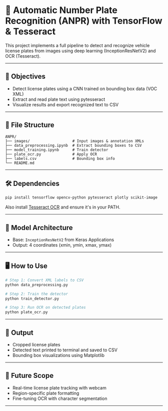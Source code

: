 
# 🚗 Automatic Number Plate Recognition (ANPR) with TensorFlow & Tesseract

This project implements a full pipeline to detect and recognize vehicle license plates from images using deep learning (InceptionResNetV2) and OCR (Tesseract).

---

## 🎯 Objectives

- Detect license plates using a CNN trained on bounding box data (VOC XML)
- Extract and read plate text using pytesseract
- Visualize results and export recognized text to CSV

---

## 📂 File Structure

```
ANPR/
├── images/                   # Input images & annotation XMLs
├── data_preprocessing.ipynb  # Extract bounding boxes to CSV
├── model_training.ipynb      # Train detector
├── plate_ocr.py              # Apply OCR
├── labels.csv                # Bounding box info
└── README.md
```

---

## 🛠️ Dependencies

```bash
pip install tensorflow opencv-python pytesseract plotly scikit-image
```

Also install [Tesseract OCR](https://github.com/tesseract-ocr/tesseract) and ensure it's in your PATH.

---

## 🧠 Model Architecture

- Base: `InceptionResNetV2` from Keras Applications
- Output: 4 coordinates (xmin, ymin, xmax, ymax)

---

## 🖥️ How to Use

```bash
# Step 1: Convert XML labels to CSV
python data_preprocessing.py

# Step 2: Train the detector
python train_detector.py

# Step 3: Run OCR on detected plates
python plate_ocr.py
```

---

## 🧪 Output

- Cropped license plates
- Detected text printed to terminal and saved to CSV
- Bounding box visualizations using Matplotlib

---

## 📌 Future Scope

- Real-time license plate tracking with webcam
- Region-specific plate formatting
- Fine-tuning OCR with character segmentation

---
